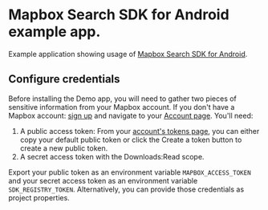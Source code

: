 # Mapbox Search SDK for Android example app.

Example application showing usage of [Mapbox Search SDK for Android](https://docs.mapbox.com/android/search/guides/).


## Configure credentials

Before installing the Demo app, you will need to gather two pieces of sensitive information from your Mapbox account. If you don't have a Mapbox account: [sign up](https://account.mapbox.com/auth/signup/) and navigate to your [Account page](https://account.mapbox.com/). You'll need:
1. A public access token: From your [account's tokens page](https://account.mapbox.com/access-tokens/), you can either copy your default public token or click the Create a token button to create a new public token.
2. A secret access token with the Downloads:Read scope.

Export your public token as an environment variable `MAPBOX_ACCESS_TOKEN` and your secret access token as an environment variable `SDK_REGISTRY_TOKEN`. Alternatively, you can provide those credentials as project properties.
